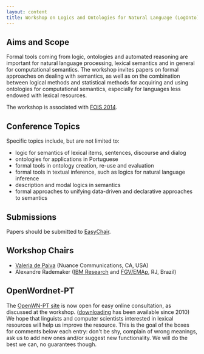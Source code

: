 ```yaml
---
layout: content
title: Workshop on Logics and Ontologies for Natural Language (LogOnto) - September 22, 2014
---
```


## Aims and Scope

Formal tools coming from logic, ontologies and automated reasoning are
important for natural language processing, lexical semantics and in
general for computational semantics.  The workshop invites papers on
formal approaches on dealing with semantics, as well as on the
combination between logical methods and statistical methods for
acquiring and using ontologies for computational semantics, especially
for languages less endowed with lexical resources.

The workshop is associated with
[FOIS 2014](http://fois2014.inf.ufes.br).

## Conference Topics

Specific topics include, but are not limited to:

- logic for semantics of lexical items, sentences, discourse and
  dialog
- ontologies for applications in Portuguese
- formal tools in ontology creation, re-use and evaluation
- formal tools in textual inference, such as logics for natural
  language inference
- description and modal logics in semantics
- formal approaches to unifying data-driven and declarative approaches
  to semantics

## Submissions

Papers should be submitted to
[EasyChair](https://www.easychair.org/conferences/?conf=logonto2014).

## Workshop Chairs

- [Valeria de Paiva](http://valeriadepaiva.org) (Nuance Communications, CA, USA)
- Alexandre Rademaker ([IBM Research](http://researcher.watson.ibm.com/researcher/view.php?person=br-alexrad) and [FGV/EMAp](http://emap.fgv.br/people/alexandre.rademaker.html), RJ, Brazil)

## OpenWordnet-PT

The [OpenWN-PT site](http://wnpt.brlcloud.com/wn) is now open for easy
online consultation, as discussed at the
workshop. ([downloading](http://github.com/own-pt/openWordnet-PT)
has been available since 2010) We hope that linguists and computer
scientists interested in lexical resources will help us improve the
resource. This is the goal of the boxes for comments below each entry:
don't be shy, complain of wrong meanings, ask us to add new ones
and/or suggest new functionality. We will do the best we can, no
guarantees though.
